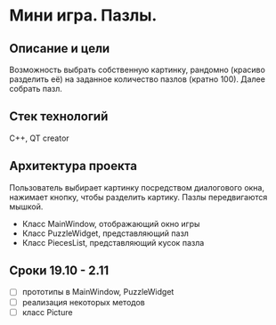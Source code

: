 # **Мини игра. Пазлы.**

## Описание и цели

Возможность выбрать собственную картинку, рандомно (красиво разделить её) на заданное количество пазлов (кратно 100). Далее собрать пазл.

## Стек технологий

С++, QT creator

## Архитектура проекта

Пользователь выбирает картинку посредством диалогового окна, нажимает кнопку, чтобы разделить картику. Пазлы передвигаются мышкой.
* Класс MainWindow, отображающий окно игры
* Класс PuzzleWidget, представляющий пазл
* Класс PiecesList, представляющий кусок пазла

## Сроки  19.10 - 2.11


- [ ] прототипы в MainWindow, PuzzleWidget
- [ ] реализация некоторых методов
- [ ] класс Picture 
